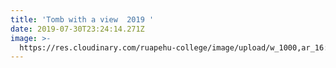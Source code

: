 ```yaml
---
title: 'Tomb with a view  2019 '
date: 2019-07-30T23:24:14.271Z
image: >-
  https://res.cloudinary.com/ruapehu-college/image/upload/w_1000,ar_16:9,c_fill,g_auto,e_sharpen/v1564527414/The_killer_reveals_herself_Nurse_Anne_Franklin_Kate_Rowe_looks_to_finish_the_game..._and_Perry_Ryan_Burton_._qvsxsz.jpg
---
```


